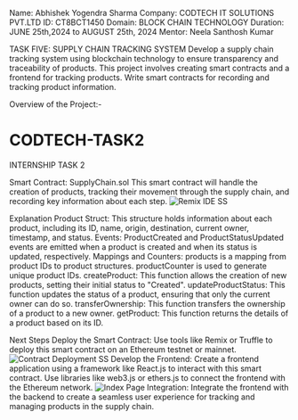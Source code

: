 Name:  Abhishek Yogendra Sharma
Company: CODTECH IT SOLUTIONS PVT.LTD
ID:  CT8BCT1450
Domain: BLOCK CHAIN TECHNOLOGY
Duration: JUNE 25th,2024 to AUGUST 25th, 2024
Mentor: Neela Santhosh Kumar

TASK FIVE: SUPPLY CHAIN TRACKING SYSTEM
Develop a supply chain tracking system using blockchain technology to ensure
transparency and traceability of products. This project involves creating smart
contracts and a frontend for tracking products. Write smart contracts for
recording and tracking product information.

Overview of the Project:-

# CODTECH-TASK2
INTERNSHIP TASK 2

Smart Contract: SupplyChain.sol
This smart contract will handle the creation of products, tracking their movement through the supply chain, and recording key information about each step.
![Remix IDE SS](https://github.com/abhishek7796/CODTECH-TASK2/assets/120003948/8ec11cde-7c37-4237-8cc0-f6838916088f)

Explanation
Product Struct: This structure holds information about each product, including its ID, name, origin, destination, current owner, timestamp, and status.
Events: ProductCreated and ProductStatusUpdated events are emitted when a product is created and when its status is updated, respectively.
Mappings and Counters: products is a mapping from product IDs to product structures. productCounter is used to generate unique product IDs.
createProduct: This function allows the creation of new products, setting their initial status to "Created".
updateProductStatus: This function updates the status of a product, ensuring that only the current owner can do so.
transferOwnership: This function transfers the ownership of a product to a new owner.
getProduct: This function returns the details of a product based on its ID.

Next Steps
Deploy the Smart Contract: Use tools like Remix or Truffle to deploy this smart contract on an Ethereum testnet or mainnet.
![Contract Deployment SS](https://github.com/abhishek7796/CODTECH-TASK2/assets/120003948/b7fdab43-a486-4945-8d73-bf342f3fbc1c)
Develop the Frontend: Create a frontend application using a framework like React.js to interact with this smart contract. Use libraries like web3.js or ethers.js to connect the frontend with the Ethereum network.
![Index Page](https://github.com/abhishek7796/CODTECH-TASK2/assets/120003948/24763675-420d-4d1a-885a-b046e3841271)
Integration: Integrate the frontend with the backend to create a seamless user experience for tracking and managing products in the supply chain.

